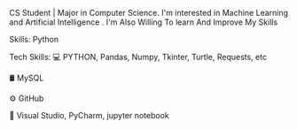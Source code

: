 CS Student | Major in Computer Science. I'm interested in Machine Learning and Artificial Intelligence . I'm Also Willing To learn And Improve My Skills

Skills: Python

Tech Skills:
💻   PYTHON, Pandas, Numpy, Tkinter, Turtle, Requests, etc

🛢   MySQL

⚙️  GitHub

🔧  Visual Studio, PyCharm, jupyter notebook 
